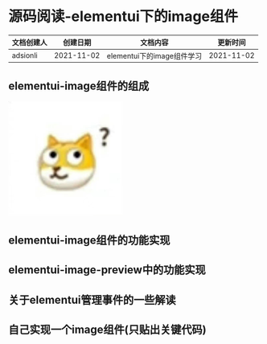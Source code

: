 # 源码阅读-elementui下的image组件
| 文档创建人 | 创建日期   | 文档内容          | 更新时间 |
| ---------- | ---------- | ----------------- | -------- |
| adsionli   | 2021-11-02 | elementui下的image组件学习 | 2021-11-02   |

## elementui-image组件的组成
<img src="../../image/vue/component/dog01.gif" alt="image" style="zoom:33%" />

## elementui-image组件的功能实现

## elementui-image-preview中的功能实现

## 关于elementui管理事件的一些解读

## 自己实现一个image组件(只贴出关键代码)

